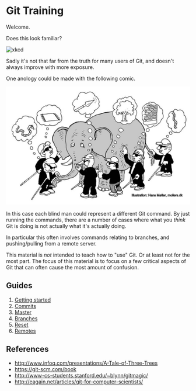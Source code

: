 Git Training
============

Welcome.

Does this look familiar?

![xkcd](http://imgs.xkcd.com/comics/git.png)

Sadly it's not that far from the truth for many users of Git,
and doesn't always improve with more exposure.

One anology could be made with the following comic.

![](images/elephant.jpg)

In this case each blind man could represent a different Git command.
By just running the commands, there are a number of cases where
what you _think_ Git is doing is not actually what it's actually doing.

In particular this often involves commands relating to branches,
and pushing/pulling from a remote server.

This material is _not_ intended to teach how to "use" Git.
Or at least not for the most part.
The focus of this material is to focus on a few critical
aspects of Git that can often cause the most amount of confusion.


Guides
------

1. [Getting started](init.md)
2. [Commits](commit.md)
3. [Master](master.md)
4. [Branches](branches.md)
5. [Reset](reset.md)
6. [Remotes](remote.md)


References
----------

- http://www.infoq.com/presentations/A-Tale-of-Three-Trees
- https://git-scm.com/book
- http://www-cs-students.stanford.edu/~blynn/gitmagic/
- http://eagain.net/articles/git-for-computer-scientists/
